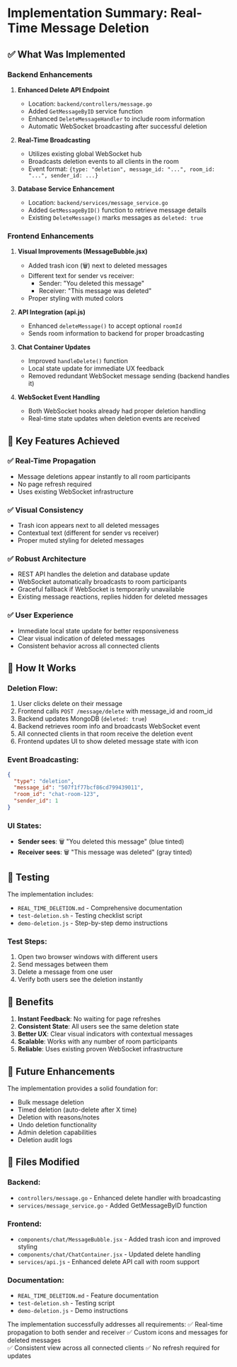 # Implementation Summary: Real-Time Message Deletion

## ✅ What Was Implemented

### Backend Enhancements

1. **Enhanced Delete API Endpoint**
   - Location: `backend/controllers/message.go`
   - Added `GetMessageByID` service function
   - Enhanced `DeleteMessageHandler` to include room information
   - Automatic WebSocket broadcasting after successful deletion

2. **Real-Time Broadcasting**
   - Utilizes existing global WebSocket hub
   - Broadcasts deletion events to all clients in the room
   - Event format: `{type: "deletion", message_id: "...", room_id: "...", sender_id: ...}`

3. **Database Service Enhancement**
   - Location: `backend/services/message_service.go`
   - Added `GetMessageByID()` function to retrieve message details
   - Existing `DeleteMessage()` marks messages as `deleted: true`

### Frontend Enhancements

1. **Visual Improvements (MessageBubble.jsx)**
   - Added trash icon (🗑️) next to deleted messages
   - Different text for sender vs receiver:
     - Sender: "You deleted this message"
     - Receiver: "This message was deleted"
   - Proper styling with muted colors

2. **API Integration (api.js)**
   - Enhanced `deleteMessage()` to accept optional `roomId`
   - Sends room information to backend for proper broadcasting

3. **Chat Container Updates**
   - Improved `handleDelete()` function
   - Local state update for immediate UX feedback
   - Removed redundant WebSocket message sending (backend handles it)

4. **WebSocket Event Handling**
   - Both WebSocket hooks already had proper deletion handling
   - Real-time state updates when deletion events are received

## 🎯 Key Features Achieved

### ✅ Real-Time Propagation
- Message deletions appear instantly to all room participants
- No page refresh required
- Uses existing WebSocket infrastructure

### ✅ Visual Consistency
- Trash icon appears next to all deleted messages
- Contextual text (different for sender vs receiver)
- Proper muted styling for deleted messages

### ✅ Robust Architecture
- REST API handles the deletion and database update
- WebSocket automatically broadcasts to room participants
- Graceful fallback if WebSocket is temporarily unavailable
- Existing message reactions, replies hidden for deleted messages

### ✅ User Experience
- Immediate local state update for better responsiveness
- Clear visual indication of deleted messages
- Consistent behavior across all connected clients

## 🔧 How It Works

### Deletion Flow:
1. User clicks delete on their message
2. Frontend calls `POST /message/delete` with message_id and room_id
3. Backend updates MongoDB (`deleted: true`)
4. Backend retrieves room info and broadcasts WebSocket event
5. All connected clients in that room receive the deletion event
6. Frontend updates UI to show deleted message state with icon

### Event Broadcasting:
```json
{
  "type": "deletion",
  "message_id": "507f1f77bcf86cd799439011",
  "room_id": "chat-room-123", 
  "sender_id": 1
}
```

### UI States:
- **Sender sees**: 🗑️ "You deleted this message" (blue tinted)
- **Receiver sees**: 🗑️ "This message was deleted" (gray tinted)

## 🧪 Testing

The implementation includes:
- `REAL_TIME_DELETION.md` - Comprehensive documentation
- `test-deletion.sh` - Testing checklist script
- `demo-deletion.js` - Step-by-step demo instructions

### Test Steps:
1. Open two browser windows with different users
2. Send messages between them
3. Delete a message from one user
4. Verify both users see the deletion instantly

## 🚀 Benefits

1. **Instant Feedback**: No waiting for page refreshes
2. **Consistent State**: All users see the same deletion state
3. **Better UX**: Clear visual indicators with contextual messages
4. **Scalable**: Works with any number of room participants
5. **Reliable**: Uses existing proven WebSocket infrastructure

## 🔮 Future Enhancements

The implementation provides a solid foundation for:
- Bulk message deletion
- Timed deletion (auto-delete after X time)
- Deletion with reasons/notes
- Undo deletion functionality
- Admin deletion capabilities
- Deletion audit logs

## 📁 Files Modified

### Backend:
- `controllers/message.go` - Enhanced delete handler with broadcasting
- `services/message_service.go` - Added GetMessageByID function

### Frontend:
- `components/chat/MessageBubble.jsx` - Added trash icon and improved styling
- `components/chat/ChatContainer.jsx` - Updated delete handling
- `services/api.js` - Enhanced delete API call with room support

### Documentation:
- `REAL_TIME_DELETION.md` - Feature documentation
- `test-deletion.sh` - Testing script
- `demo-deletion.js` - Demo instructions

The implementation successfully addresses all requirements:
✅ Real-time propagation to both sender and receiver
✅ Custom icons and messages for deleted messages  
✅ Consistent view across all connected clients
✅ No refresh required for updates
